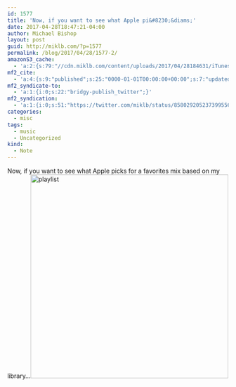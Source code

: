 ```yaml
---
id: 1577
title: 'Now, if you want to see what Apple pi&#8230;&diams;'
date: 2017-04-28T18:47:21-04:00
author: Michael Bishop
layout: post
guid: http://miklb.com/?p=1577
permalink: /blog/2017/04/28/1577-2/
amazonS3_cache:
  - 'a:2:{s:79:"//cdn.miklb.com/content/uploads/2017/04/28184631/iTunes-2017-04-28-14-38-11.png";i:1578;s:66:"//miklb.com/content/uploads/2017/04/iTunes-2017-04-28-14-38-11.png";i:1578;}'
mf2_cite:
  - 'a:4:{s:9:"published";s:25:"0000-01-01T00:00:00+00:00";s:7:"updated";s:25:"0000-01-01T00:00:00+00:00";s:8:"category";a:1:{i:0;s:0:"";}s:6:"author";a:0:{}}'
mf2_syndicate-to:
  - 'a:1:{i:0;s:22:"bridgy-publish_twitter";}'
mf2_syndication:
  - 'a:1:{i:0;s:51:"https://twitter.com/miklb/status/858029205237399556";}'
categories:
  - misc
tags:
  - music
  - Uncategorized
kind:
  - Note
---
```

Now, if you want to see what Apple picks for a favorites mix based on my library…<img src="http://miklb.com/content/uploads/2017/04/iTunes-2017-04-28-14-38-11.png" alt="playlist" width="450" height="464" class="u-photo alignnone size-full wp-image-1578" />